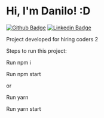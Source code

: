 # Hi, I'm Danilo! :D

[![Github Badge](https://img.shields.io/badge/-Github-000?style=flat-square&logo=Github&logoColor=white&link=https://github.com/danilomds)](https://github.com/danilomds)
[![Linkedin Badge](https://img.shields.io/badge/-LinkedIn-blue?style=flat-square&logo=Linkedin&logoColor=white&link=https://www.https://www.linkedin.com/in/danilo-mendes-16b627142/)](https://www.https://www.linkedin.com/in/danilo-mendes-16b627142/)


Project developed for hiring coders 2

Steps to run this project:

Run npm i

Run npm start

or

Run yarn

Run yarn start
